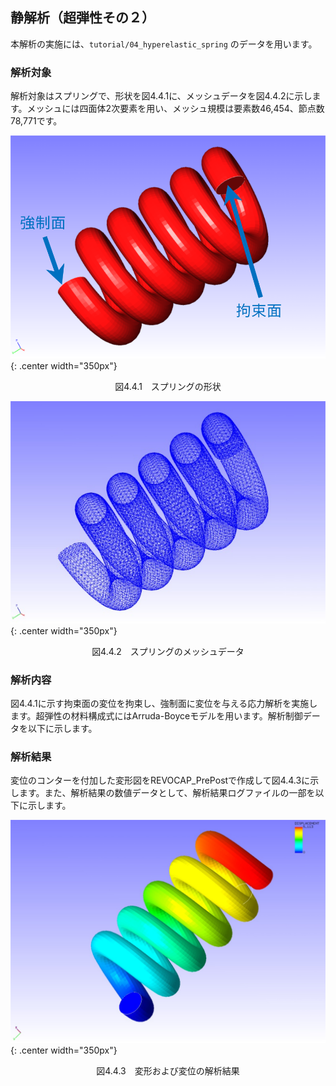 ## 静解析（超弾性その２）

本解析の実施には、`tutorial/04_hyperelastic_spring` のデータを用います。

### 解析対象

解析対象はスプリングで、形状を図4.4.1に、メッシュデータを図4.4.2に示します。メッシュには四面体2次要素を用い、メッシュ規模は要素数46,454、節点数78,771です。

![スプリングの形状](./media/tutorial04_01.png){: .center width="350px"}
<div style="text-align: center;">
図4.4.1　スプリングの形状
</div>

![スプリングのメッシュデータ](./media/tutorial04_02.png){: .center width="350px"}
<div style="text-align: center;">
図4.4.2　スプリングのメッシュデータ
</div>

### 解析内容

図4.4.1に示す拘束面の変位を拘束し、強制面に変位を与える応力解析を実施します。超弾性の材料構成式にはArruda-Boyceモデルを用います。解析制御データを以下に示します。

### 解析結果

変位のコンターを付加した変形図をREVOCAP_PrePostで作成して図4.4.3に示します。また、解析結果の数値データとして、解析結果ログファイルの一部を以下に示します。

![変形および変位の解析結果](./media/tutorial04_03.png){: .center width="350px"}
<div style="text-align: center;">
図4.4.3　変形および変位の解析結果
</div>



